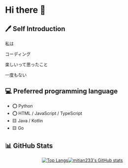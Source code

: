 # Hi there 👋

## 🖊️ Self Introduction

私は

コーディング

楽しいって思ったこと

一度もない

## 💻 Preferred programming language

- ⭕ Python
- ⭕ HTML / JavaScript / TypeScript
- 🟨 Java / Kotlin
- 🟨 Go

## 📊 GitHub Stats

<div style="display: flex; justify-content: center; align-items: center;">
  <a href="https://github.com/anuraghazra/github-readme-stats"><img src="https://github-readme-stats.vercel.app/api/top-langs/?username=mitian233&bg_color=30,e96443,904e95&title_color=fff&text_color=fff&hide_border=0" alt="Top Langs" /></a>
  <a href="https://github.com/anuraghazra/github-readme-stats"><img src="https://github-readme-stats.vercel.app/api?username=mitian233&&bg_color=30,e96443,904e95&title_color=fff&text_color=fff&hide_border=0&show_icons=1" alt="mitian233's GitHub stats" /></a>
</div>

<!--
**mitian233/mitian233** is a ✨ _special_ ✨ repository because its `README.md` (this file) appears on your GitHub profile.

Here are some ideas to get you started:

# Hi there 👋
- 🔭 I’m currently working on ...
- 🌱 I’m currently learning ...
- 👯 I’m looking to collaborate on ...
- 🤔 I’m looking for help with ...
- 💬 Ask me about ...
- 📫 How to reach me: ...
- 😄 Pronouns: ...
- ⚡ Fun fact: ...
-->
